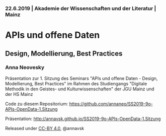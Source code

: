 ### 22.6.2019 | Akademie der Wissenschaften und der Literatur | Mainz

# APIs und offene Daten

## Design, Modellierung, Best Practices

### Anna Neovesky

Präsentation zur 1. Sitzung des Seminars "APIs und offene Daten - Design, Modellierung, Best Practices" im Rahmen des Studiengangs "Digitale Methodik in den Geistes- und Kulturwissenschaften" der JGU Mainz und der HS Mainz

Code zu diesem Repositorium:
https://github.com/annaneo/SS2019-9o-APIs-OpenData-1.Sitzung

Präsentation: http://annavsk.github.io/SS2019-9o-APIs-OpenData-1.Sitzung

Released under [CC-BY 4.0](https://creativecommons.org/licenses/by/4.0/), @annavsk
